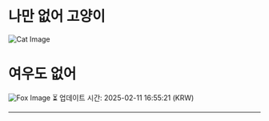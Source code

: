 
# 나만 없어 고양이

![Cat Image](https://cdn2.thecatapi.com/images/ao9.gif)

# 여우도 없어
![Fox Image](https://randomfox.ca/images/113.jpg)
⏳ 업데이트 시간: 2025-02-11 16:55:21 (KRW)

---
